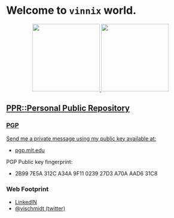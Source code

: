 # Welcome to `vinnix` world. 


<div align="center">
  <a href="https://github.com/vinnix">
  <img height="180em" src="https://github-readme-stats.vercel.app/api?username=vinnix&show_icons=true&theme=dracula&include_all_commits=true&count_private=true"/>
  <img height="180em" src="https://github-readme-stats.vercel.app/api/top-langs/?username=vinnix&layout=compact&langs_count=7&theme=dracula"/>
</div>



## PPR::Personal Public Repository

### PGP

Send me a private message using my public key available at:

 * [pgp.mit.edu](https://pgp.mit.edu/pks/lookup?op=vindex&fingerprint=on&search=0x27D3A70AAAD631C8)

PGP Public key fingerprint:

 * 2B99 7E5A 312C A34A 9F11 0239 27D3 A70A AAD6 31C8

### Web Footprint
 * [LinkedIN](https://www.linkedin.com/in/vischmidt/)
 * [@vischmidt (twitter)](https://twitter.com/vischmidt)




